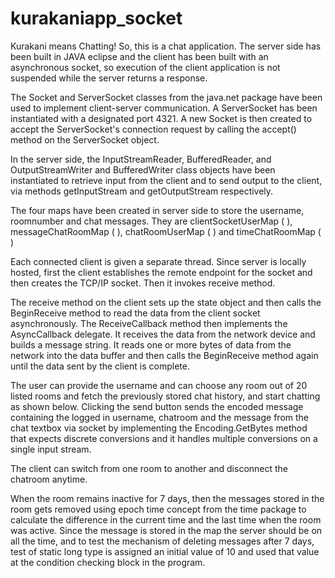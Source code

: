 # kurakaniapp_socket

Kurakani means Chatting! So, this is a chat application. The server side has been built in JAVA eclipse and the client has been built with an asynchronous socket, so execution of the client application is not suspended while the server returns a response.

  The Socket and ServerSocket classes from the java.net package have been used to implement client-server communication. A ServerSocket has been instantiated with a designated port 4321. A new Socket is then created to accept the ServerSocket's connection request by calling the accept() method on the ServerSocket object.

  In the server side, the InputStreamReader, BufferedReader, and OutputStreamWriter and BufferedWriter class objects have been instantiated to retrieve input from the client and to send output to the client, via methods getInputStream and getOutputStream respectively. 

The four maps have been created in server side to store the username, roomnumber and chat messages. They are 
  clientSocketUserMap (<userName> <clientSocket>), 
  messageChatRoomMap (<ChatRoom> <message>), 
  chatRoomUserMap (<userName> <chatRoom>) and 
  timeChatRoomMap (<Chatroom> <time>) 
  
  Each connected client is given a separate thread. Since server is locally hosted, first the client establishes the remote endpoint for the socket and then creates the TCP/IP socket. Then it invokes receive method. 
  
  The receive method on the client sets up the state object and then calls the BeginReceive method to read the data from the client socket asynchronously. The ReceiveCallback method then implements the AsyncCallback delegate. It receives the data from the network device and builds a message string. It reads one or more bytes of data from the network into the data buffer and then calls the BeginReceive method again until the data sent by the client is complete.
  
  The user can provide the username and can choose any room out of 20 listed rooms and fetch the previously stored chat history, and start chatting as shown below. Clicking the send button sends the encoded message containing the logged in username, chatroom and the message from the chat textbox via socket by implementing the Encoding.GetBytes method that expects discrete conversions and it handles multiple conversions on a single input stream.
  
  The client can switch from one room to another and disconnect the chatroom anytime.
  
  When the room remains inactive for 7 days, then the messages stored in the room gets removed using epoch time concept from the time package to calculate the difference in the current time and the last time when the room was active.
  Since the message is stored in the map the server should be on all the time, and to test the mechanism of deleting messages after 7 days, test of static long type is assigned an initial value of 10 and used that value at the condition checking block in the program.
  
  
  
